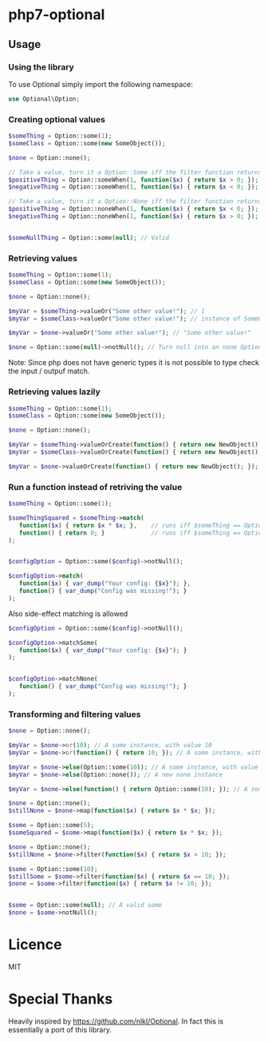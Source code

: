 # php7-optional

## Usage

### Using the library

To use Optional simply import the following namespace:

```php
use Optional\Option;
```

### Creating optional values


```php
$someThing = Option::some(1);
$someClass = Option::some(new SomeObject());

$none = Option::none();

// Take a value, turn it a Option::Some iff the filter function returns true
$positiveThing = Option::someWhen(1, function($x) { return $x > 0; });
$negativeThing = Option::someWhen(1, function($x) { return $x < 0; });

// Take a value, turn it a Option::None iff the filter function returns true
$positiveThing = Option::noneWhen(1, function($x) { return $x < 0; });
$negativeThing = Option::noneWhen(1, function($x) { return $x > 0; });


$someNullThing = Option::some(null); // Valid
```

### Retrieving values

```php
$someThing = Option::some(1);
$someClass = Option::some(new SomeObject());

$none = Option::none();

$myVar = $someThing->valueOr("Some other value!"); // 1
$myVar = $someClass->valueOr("Some other value!"); // instance of SomeObject

$myVar = $none->valueOr("Some other value!"); // "Some other value!"

$none = Option::some(null)->notNull(); // Turn null into an none Option
```

Note: Since php does not have generic types it is not possible to type check the input / outpuf match.

### Retrieving values lazily

```php
$someThing = Option::some(1);
$someClass = Option::some(new SomeObject());

$none = Option::none();

$myVar = $someThing->valueOrCreate(function() { return new NewObject(); }); // 1
$myVar = $someClass->valueOrCreate(function() { return new NewObject(); }); // instance of SomeObject

$myVar = $none->valueOrCreate(function() { return new NewObject(); }); // instance of NewObject
```


### Run a function instead of retriving the value

```php
$someThing = Option::some(1);

$someThingSquared = $someThing->match(
   function($x) { return $x * $x; },    // runs iff $someThing == Option::some
   function() { return 0; }             // runs iff $someThing == Option::none
);


$configOption = Option::some($config)->notNull();

$configOption->match(
   function($x) { var_dump("Your config: {$x}"); },
   function() { var_dump("Config was missing!"); }
);
```

Also side-effect matching is allowed

```php
$configOption = Option::some($config)->notNull();

$configOption->matchSome(
   function($x) { var_dump("Your config: {$x}"); }
);


$configOption->matchNone(
   function() { var_dump("Config was missing!"); }
);
```

### Transforming and filtering values

```php
$none = Option::none();

$myVar = $none->or(10); // A some instance, with value 10
$myVar = $none->or(function() { return 10; }); // A some instance, with value 10, but lazy

$myVar = $none->else(Option::some(10)); // A some instance, with value 10
$myVar = $none->else(Option::none()); // A new none instance

$myVar = $none->else(function() { return Option::some(10); }); // A some instance, with value 10, but lazy
```

```php
$none = Option::none();
$stillNone = $none->map(function($x) { return $x * $x; });

$some = Option::some(5);
$someSquared = $some->map(function($x) { return $x * $x; });
```

```php
$none = Option::none();
$stillNone = $none->filter(function($x) { return $x > 10; });

$some = Option::some(10);
$stillSome = $some->filter(function($x) { return $x == 10; });
$none = $some->filter(function($x) { return $x != 10; });


$some = Option::some(null); // A valid some
$none = $some->notNull();
```


# Licence
 MIT


# Special Thanks
Heavily inspired by https://github.com/nlkl/Optional. In fact this is essentially a port of this library.
